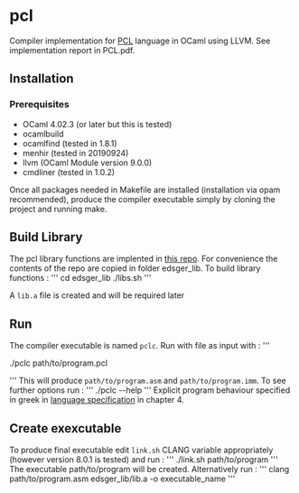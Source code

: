 # pcl

Compiler implementation for [PCL](http://courses.softlab.ntua.gr/compilers/2019a/pcl2019.pdf) language in OCaml using LLVM. 
See implementation report in PCL.pdf.

## Installation
### Prerequisites
* OCaml 4.02.3 (or later but this is tested)
* ocamlbuild
* ocamlfind (tested in 1.8.1)
* menhir    (tested in 20190924)
* llvm (OCaml Module version 9.0.0)
* cmdliner  (tested in  1.0.2)

Once all packages needed in Makefile are installed (installation via opam recommended),
produce the compiler executable simply by cloning the project and running make. 

## Build Library
The pcl library functions are implented in [this repo](https://github.com/abenetopoulos/edsger_lib).
For convenience the contents of the repo are copied in folder edsger_lib. To build library functions :
'''
cd edsger_lib
./libs.sh
'''

A `lib.a` file is created and will be required later

## Run
The compiler executable is named `pclc`. Run with file as input with :
'''

./pclc path/to/program.pcl

'''
This will produce `path/to/program.asm` and `path/to/program.imm`. To see further options
run :
'''
./pclc --help
'''
Explicit program behaviour specified in greek in [language specification](http://courses.softlab.ntua.gr/compilers/2019a/pcl2019.pdf)
in chapter 4.

## Create exexcutable
To produce final executable edit `link.sh` CLANG variable appropriately (however version 8.0.1 is tested) and run :
'''
./link.sh path/to/program
'''
The executable path/to/program will be created. Alternatively run :
'''
clang path/to/program.asm edsger_lib/lib.a -o executable_name
'''


